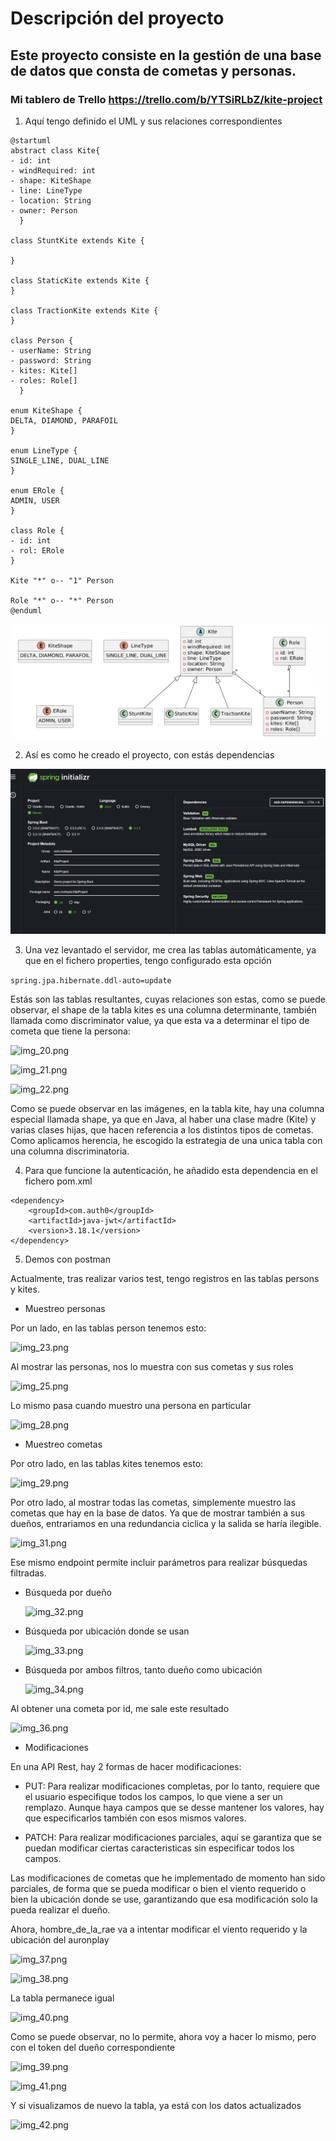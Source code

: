 # Descripción del proyecto

## Este proyecto consiste en la gestión de una base de datos que consta de cometas y personas.

### Mi tablero de Trello https://trello.com/b/YTSiRLbZ/kite-project

1. Aquí tengo definido el UML y sus relaciones correspondientes 

```
@startuml
abstract class Kite{
- id: int
- windRequired: int
- shape: KiteShape
- line: LineType
- location: String
- owner: Person
  }

class StuntKite extends Kite {

}

class StaticKite extends Kite {
}

class TractionKite extends Kite {
}

class Person {
- userName: String
- password: String
- kites: Kite[]
- roles: Role[]
  }

enum KiteShape {
DELTA, DIAMOND, PARAFOIL
}

enum LineType {
SINGLE_LINE, DUAL_LINE
}

enum ERole {
ADMIN, USER
}

class Role {
- id: int
- rol: ERole
}

Kite "*" o-- "1" Person

Role "*" o-- "*" Person
@enduml
```

![img_43.png](img_43.png)

2. Así es como he creado el proyecto, con estás dependencias

![img_1.png](img_1.png)

3. Una vez levantado el servidor, me crea las tablas automáticamente, ya que en el fichero properties, tengo configurado esta opción

```spring.jpa.hibernate.ddl-auto=update```

Estás son las tablas resultantes, cuyas relaciones son estas, como se puede observar, el shape de la tabla kites es una columna
determinante, también llamada como discriminator value, ya que esta va a determinar el tipo de cometa que tiene la persona:

![img_20.png](img_20.png)

![img_21.png](img_21.png)

![img_22.png](img_22.png)

Como se puede observar en las imágenes, en la tabla kite, hay una columna especial llamada shape, ya que en Java, al haber una clase
madre (Kite) y varias clases hijas, que hacen referencia a los distintos tipos de cometas. Como aplicamos herencia, he escogido la estrategia
de una unica tabla con una columna discriminatoria.

4. Para que funcione la autenticación, he añadido esta dependencia en el fichero pom.xml

```
<dependency>
	<groupId>com.auth0</groupId>
	<artifactId>java-jwt</artifactId>
	<version>3.18.1</version>
</dependency>
```

5. Demos con postman

Actualmente, tras realizar varios test, tengo registros en las tablas persons y kites.

* Muestreo personas

Por un lado, en las tablas person tenemos esto:

![img_23.png](img_23.png)

Al mostrar las personas, nos lo muestra con sus cometas y sus roles

![img_25.png](img_25.png)

Lo mismo pasa cuando muestro una persona en particular

![img_28.png](img_28.png)

* Muestreo cometas

Por otro lado, en las tablas kites tenemos esto:

![img_29.png](img_29.png)


Por otro lado, al mostrar todas las cometas, simplemente muestro las cometas que hay en la base de datos.
Ya que de mostrar también a sus dueños, entrariamos en una redundancia ciclica y la salida se haría ilegible.

![img_31.png](img_31.png)

Ese mismo endpoint permite incluir parámetros para realizar búsquedas filtradas. 

 - Búsqueda por dueño
    
    ![img_32.png](img_32.png)

 - Búsqueda por ubicación donde se usan

    ![img_33.png](img_33.png)

 - Búsqueda por ambos filtros, tanto dueño como ubicación
    
    ![img_34.png](img_34.png)

Al obtener una cometa por id, me sale este resultado

![img_36.png](img_36.png)

* Modificaciones

En una API Rest, hay 2 formas de hacer modificaciones:

 - PUT: Para realizar modificaciones completas, por lo tanto, requiere que el usuario especifique todos los campos, lo que viene a ser
   un remplazo. Aunque haya campos que se desse mantener los valores, hay que especificarlos también con esos mismos valores.

 - PATCH: Para realizar modificaciones parciales, aquí se garantiza que se puedan modificar ciertas caracteristicas sin especificar 
   todos los campos.

Las modificaciones de cometas que he implementado de momento han sido parciales, de forma que se pueda modificar o bien el viento requerido
o bien la ubicación donde se use, garantizando que esa modificación solo la pueda realizar el dueño.

Ahora, hombre_de_la_rae va a intentar modificar el viento requerido y la ubicación del auronplay

![img_37.png](img_37.png)

![img_38.png](img_38.png)

La tabla permanece igual

![img_40.png](img_40.png)

Como se puede observar, no lo permite, ahora voy a hacer lo mismo, pero con el token del dueño correspondiente

![img_39.png](img_39.png)

![img_41.png](img_41.png)

Y si visualizamos de nuevo la tabla, ya está con los datos actualizados

![img_42.png](img_42.png)







